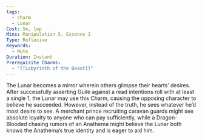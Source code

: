 ```yaml
---
tags:
  - charm
  - Lunar
Cost: 5m, 1wp
Mins: Manipulation 5, Essence 3
Type: Reflexive
Keywords:
  - Mute
Duration: Instant
Prerequisite Charms:
  - "[[Labyrinth of the Beast]]"
---
```

The Lunar becomes a mirror wherein others glimpse their hearts’ desires. After successfully asserting Guile against a read intentions roll with at least a single 1, the Lunar may use this Charm, causing the opposing character to believe he succeeded. However, instead of the truth, he sees whatever he’d most desire to see. A merchant prince recruiting caravan guards might see absolute loyalty to anyone who can pay sufficiently, while a Dragon-Blooded chasing rumors of an Anathema might believe the Lunar both knows the Anathema’s true identity and is eager to aid him.